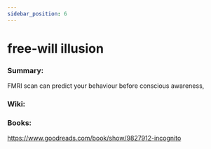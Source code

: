 ```yaml
---
sidebar_position: 6
---
```


# free-will illusion

### Summary: 

FMRI scan can predict your behaviour before conscious awareness,


### Wiki:


### Books:

https://www.goodreads.com/book/show/9827912-incognito





